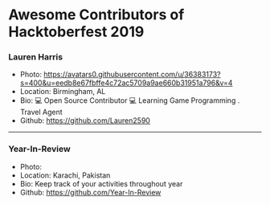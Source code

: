 # Awesome Contributors of Hacktoberfest 2019

### Lauren Harris
- Photo: https://avatars0.githubusercontent.com/u/36383173?s=400&u=eedb8e67fbffe4c72ac5709a9ae660b31951a796&v=4
- Location: Birmingham, AL
- Bio: 💻 Open Source Contributor 💻 Learning Game Programming . Travel Agent
- Github: https://github.com/Lauren2590

-----------

### Year-In-Review
- Photo: 
- Location: Karachi, Pakistan
- Bio: Keep track of your activities throughout year
- Github: https://github.com/Year-In-Review
